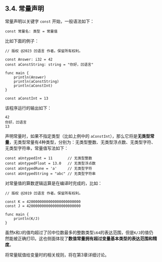 ## 3.4. 常量声明

常量声明以关键字 `const` 开始，一般语法如下：

```wa
const 常量名: 类型 = 常量值
```

比如下面的例子：

```wa
// 版权 @2023 凹语言 作者。保留所有权利。

const Answer: i32 = 42
const aConstString: string = "你好，凹语言"

func main {
    println(Answer)
    println(aConstString)
    println(aConstInt)
}

const aConstInt = 13
```

该程序运行的输出如下：

```
42
你好，凹语言
13
```

声明常量时，如果不指定类型（比如上例中的 `aConstInt`），那么它将是**无类型常量**，无类型常量有4种类型，分别为：无类型整数、无类型浮点数、无类型字符、无类型字符串，常量值写法如下：

```wa
const aUntypedInt = 11       // 无类型整数
const aUntypedFloat = 13.0   // 无类型浮点数
const aUntypedRune = 'a'     // 无类型字符
const aUntypedString = "abc" // 无类型字符串
```

对常量值的算数逻辑运算是在编译时完成的，比如：

```wa
// 版权 @2019 凹语言 作者。保留所有权利。

const K = 4200000000000000000000000
const J = 4200000000000000000000000

func main {
    println(K/J)
}
```

虽然`K`和`J`的值均超过了凹中位数最多的整数类型`i64`的表达范围，但是`K/J`的值仍然能被正确打印。这也侧面体现了**数值常量拥有超过变量基本类型的表达范围和精度**。

将常量赋值给变量时的相关规则，将在第3章详细讨论。